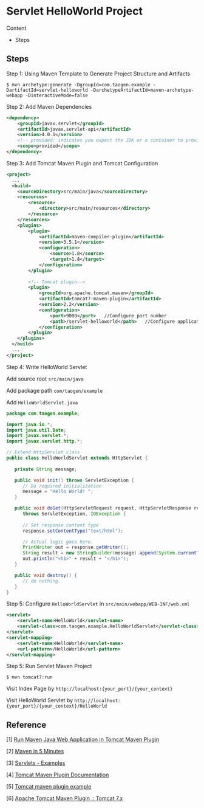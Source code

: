 # Servlet HelloWorld Project 

Content

- Steps

## Steps

Step 1: Using Maven Template to Generate Project Structure and Artifacts

```shell
$ mvn archetype:generate -DgroupId=com.taogen.example -DartifactId=servlet-helloworld -DarchetypeArtifactId=maven-archetype-webapp -DinteractiveMode=false
```

Step 2: Add Maven Dependencies

```xml
<dependency>
    <groupId>javax.servlet</groupId>
    <artifactId>javax.servlet-api</artifactId>
    <version>4.0.1</version>
    <!-- provided: indicates you expect the JDK or a container to provide the dependency at runtime. set the dependency on the Servlet API and related Java EE APIs to scope provided because the web container provides those classes. -->
    <scope>provided</scope>
</dependency>
```

Step 3: Add Tomcat Maven Plugin and Tomcat Configuration

```xml
<project>
  ...
  <build>
    <sourceDirectory>src/main/java</sourceDirectory>
    <resources>
        <resource>
            <directory>src/main/resources</directory>
        </resource>
    </resources>
    <plugins>
        <plugin>
            <artifactId>maven-compiler-plugin</artifactId>
            <version>3.5.1</version>
            <configuration>
                <source>1.8</source>
                <target>1.8</target>
            </configuration>
        </plugin>
 
        <!-- Tomcat plugin-->
        <plugin>
            <groupId>org.apache.tomcat.maven</groupId>
            <artifactId>tomcat7-maven-plugin</artifactId>
            <version>2.2</version>
            <configuration>
                <port>9000</port>   //Configure port number
                <path>/servlet-helloworld</path>   //Configure application root URL
            </configuration>
        </plugin>
    </plugins>
  </build>
  ...
</project>
```

Step 4: Write HelloWorld Servlet

Add source root `src/main/java`

Add package path `com/taogen/example`

Add `HelloWorldServlet.java` 

```java
package com.taogen.example;

import java.io.*;
import java.util.Date;
import javax.servlet.*;
import javax.servlet.http.*;

// Extend HttpServlet class
public class HelloWorldServlet extends HttpServlet {
 
   private String message;

   public void init() throws ServletException {
      // Do required initialization
      message = "Hello World! ";
   }

   public void doGet(HttpServletRequest request, HttpServletResponse response)
      throws ServletException, IOException {
      
      // Set response content type
      response.setContentType("text/html");

      // Actual logic goes here.
      PrintWriter out = response.getWriter();
	  String result = new StringBuilder(message).append(System.currentTimeMillis()).toString();
      out.println("<h1>" + result + "</h1>");
   }

   public void destroy() {
      // do nothing.
   }
}
```

Step 5: Configure `HelloWorldServlet` in `src/main/webapp/WEB-INF/web.xml`

```xml
<servlet>
    <servlet-name>HelloWorld</servlet-name>
    <servlet-class>com.taogen.example.HelloWorldServlet</servlet-class>
</servlet>
<servlet-mapping>
    <servlet-name>HelloWorld</servlet-name>
    <url-pattern>/HelloWorld</url-pattern>
</servlet-mapping>
```



Step 5: Run Servlet Maven Project

```shell
$ mvn tomcat7:run
```

Visit Index Page by `http://localhost:{your_port}/{your_context}` 

Visit HelloWorld Servlet by `http://localhost:{your_port}/{your_context}/HelloWorld`



## Reference

[1] [Run Maven Java Web Application in Tomcat Maven Plugin](https://o7planning.org/en/10133/run-maven-java-web-application-in-tomcat-maven-plugin)

[2] [Maven in 5 Minutes](http://maven.apache.org/guides/getting-started/maven-in-five-minutes.html)

[3] [Servlets - Examples](https://www.tutorialspoint.com/servlets/servlets-first-example.htm)

[4] [Tomcat Maven Plugin Documentation](http://tomcat.apache.org/maven-plugin-trunk/tomcat7-maven-plugin/plugin-info.html)

[5] [Tomcat maven plugin example](https://howtodoinjava.com/maven/tomcat-maven-plugin-example/)

[6] [Apache Tomcat Maven Plugin :: Tomcat 7.x](https://mvnrepository.com/artifact/org.apache.tomcat.maven/tomcat7-maven-plugin)